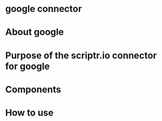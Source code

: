 # google connector 
# About google
# Purpose of the scriptr.io connector for google 
# Components
# How to use
